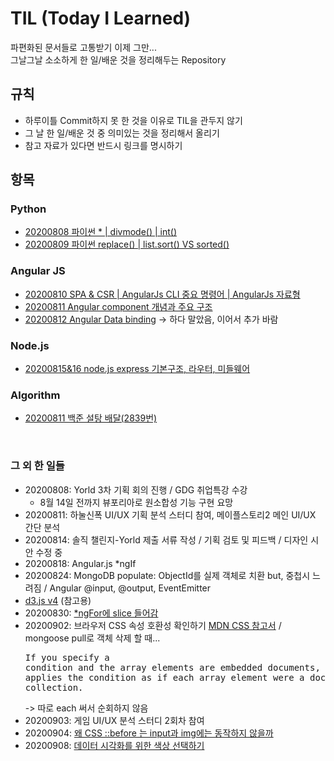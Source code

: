 # TIL (Today I Learned)
파편화된 문서들로 고통받기 이제 그만...<br>
그날그날 소소하게 한 일/배운 것을 정리해두는 Repository

## 규칙
- 하루이틀 Commit하지 못 한 것을 이유로 TIL을 관두지 않기
- 그 날 한 일/배운 것 중 의미있는 것을 정리해서 올리기
- 참고 자료가 있다면 반드시 링크를 명시하기

## 항목
### Python
- [20200808 파이썬 * | divmode() | int()](python/20200808.md)
- [20200809 파이썬 replace() | list.sort() VS sorted()](python/20200809.md)

### Angular JS
- [20200810 SPA & CSR | AngularJs CLI 중요 명령어 | AngularJs 자료형](Angular/20200810.md)
- [20200811 Angular component 개념과 주요 구조](Angular/20200811.md)
- [20200812 Angular Data binding](Angular/20200812.md) -> 하다 말았음, 이어서 추가 바람

### Node.js
- [20200815&16 node.js express 기본구조, 라우터, 미들웨어](NodeJS/20200815.md)

### Algorithm
- [20200811 백준 설탕 배달(2839번)](Algorithm/20200811.md)

<br>

### 그 외 한 일들
- 20200808: Yorld 3차 기획 회의 진행 / GDG 취업특강 수강
  - 8월 14일 전까지 뷰포리아로 원소합성 기능 구현 요망
- 20200811: 하눌신폭 UI/UX 기획 분석 스터디 참여, 메이플스토리2 메인 UI/UX 간단 분석
- 20200814: 솔직 챌린지-Yorld 제출 서류 작성 / 기획 검토 및 피드백 / 디자인 시안 수정 중
- 20200818: Angular.js *ngIf
- 20200824: MongoDB populate: ObjectId를 실제 객체로 치환 but, 중첩시 느려짐 / Angular @input, @output, EventEmitter
- [d3.js v4](https://github.com/d3/d3/blob/v4.13.0/API.md#axes-d3-axis) (참고용)
- 20200830: [*ngFor에 slice 들어감](https://stackoverflow.com/questions/44944570/using-slice-pipe-with-variable-parameters-in-ngfor)
- 20200902: 브라우저 CSS 속성 호환성 확인하기 [MDN CSS 참고서](https://developer.mozilla.org/ko/docs/Web/CSS/Reference#%ED%82%A4%EC%9B%8C%EB%93%9C_%EC%83%89%EC%9D%B8) 
/ mongoose pull로 객체 삭제 할 때...<pre>If you specify a condition and the array elements are embedded documents, 
$pull operator applies the condition as if each array element were a document in a collection.</pre> -> 따로 each 써서 순회하지 않음
- 20200903: 게임 UI/UX 분석 스터디 2회차 참여 
- 20200904: [왜 CSS ::before 는 input과 img에는 동작하지 않을까](https://news.hada.io/topic?id=2781)
- 20200908: [데이터 시각화를 위한 색상 선택하기](https://blog.datawrapper.de/beautifulcolors/)
